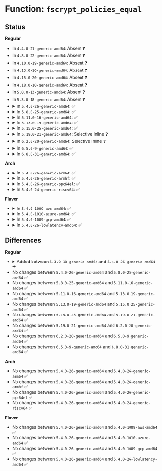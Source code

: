 # Function: <code>fscrypt_policies_equal</code>

## Status
<b>Regular</b>
<ul>
<li>
In <code>4.4.0-21-generic-amd64</code>: Absent ❓
</li>
<li>
In <code>4.8.0-22-generic-amd64</code>: Absent ❓
</li>
<li>
In <code>4.10.0-19-generic-amd64</code>: Absent ❓
</li>
<li>
In <code>4.13.0-16-generic-amd64</code>: Absent ❓
</li>
<li>
In <code>4.15.0-20-generic-amd64</code>: Absent ❓
</li>
<li>
In <code>4.18.0-10-generic-amd64</code>: Absent ❓
</li>
<li>
In <code>5.0.0-13-generic-amd64</code>: Absent ❓
</li>
<li>
In <code>5.3.0-18-generic-amd64</code>: Absent ❓
</li>
<li>
<details>
<summary>In <code>5.4.0-26-generic-amd64</code>: ✅</summary>

```c
bool fscrypt_policies_equal(const union fscrypt_policy * policy1, const union fscrypt_policy * policy2)
```

```json
{
  "name": "fscrypt_policies_equal",
  "collision_type": "Unique Global",
  "inline_type": "No",
  "funcs": [
    {
      "addr": 18446744071582313008,
      "name": "fscrypt_policies_equal",
      "external": true,
      "loc": "fs/crypto/policy.c:23",
      "file": "fs/crypto/policy.c",
      "inline": "seen, unknown",
      "caller_inline": [],
      "caller_func": [
        "fs/crypto/policy.c:fscrypt_ioctl_set_policy"
      ]
    }
  ],
  "symbols": [
    {
      "addr": 18446744071582313008,
      "name": "fscrypt_policies_equal",
      "section": ".text",
      "bind": "STB_GLOBAL",
      "size": 64
    }
  ]
}
```
</details>
</li>
<li>
<details>
<summary>In <code>5.8.0-25-generic-amd64</code>: ✅</summary>

```c
bool fscrypt_policies_equal(const union fscrypt_policy * policy1, const union fscrypt_policy * policy2)
```

```json
{
  "name": "fscrypt_policies_equal",
  "collision_type": "Unique Global",
  "inline_type": "No",
  "funcs": [
    {
      "addr": 18446744071582600720,
      "name": "fscrypt_policies_equal",
      "external": true,
      "loc": "fs/crypto/policy.c:26",
      "file": "fs/crypto/policy.c",
      "inline": "seen, unknown",
      "caller_inline": [],
      "caller_func": [
        "fs/crypto/policy.c:fscrypt_ioctl_set_policy"
      ]
    }
  ],
  "symbols": [
    {
      "addr": 18446744071582600720,
      "name": "fscrypt_policies_equal",
      "section": ".text",
      "bind": "STB_GLOBAL",
      "size": 64
    }
  ]
}
```
</details>
</li>
<li>
<details>
<summary>In <code>5.11.0-16-generic-amd64</code>: ✅</summary>

```c
bool fscrypt_policies_equal(const union fscrypt_policy * policy1, const union fscrypt_policy * policy2)
```

```json
{
  "name": "fscrypt_policies_equal",
  "collision_type": "Unique Global",
  "inline_type": "No",
  "funcs": [
    {
      "addr": 18446744071582671104,
      "name": "fscrypt_policies_equal",
      "external": true,
      "loc": "fs/crypto/policy.c:26",
      "file": "fs/crypto/policy.c",
      "inline": "seen, unknown",
      "caller_inline": [],
      "caller_func": [
        "fs/crypto/policy.c:fscrypt_set_test_dummy_encryption",
        "fs/crypto/policy.c:fscrypt_ioctl_set_policy"
      ]
    }
  ],
  "symbols": [
    {
      "addr": 18446744071582671104,
      "name": "fscrypt_policies_equal",
      "section": ".text",
      "bind": "STB_GLOBAL",
      "size": 64
    }
  ]
}
```
</details>
</li>
<li>
<details>
<summary>In <code>5.13.0-19-generic-amd64</code>: ✅</summary>

```c
bool fscrypt_policies_equal(const union fscrypt_policy * policy1, const union fscrypt_policy * policy2)
```

```json
{
  "name": "fscrypt_policies_equal",
  "collision_type": "Unique Global",
  "inline_type": "No",
  "funcs": [
    {
      "addr": 18446744071582699904,
      "name": "fscrypt_policies_equal",
      "external": true,
      "loc": "fs/crypto/policy.c:26",
      "file": "fs/crypto/policy.c",
      "inline": "seen, unknown",
      "caller_inline": [],
      "caller_func": [
        "fs/crypto/policy.c:fscrypt_set_test_dummy_encryption",
        "fs/crypto/policy.c:fscrypt_ioctl_set_policy"
      ]
    }
  ],
  "symbols": [
    {
      "addr": 18446744071582699904,
      "name": "fscrypt_policies_equal",
      "section": ".text",
      "bind": "STB_GLOBAL",
      "size": 60
    }
  ]
}
```
</details>
</li>
<li>
<details>
<summary>In <code>5.15.0-25-generic-amd64</code>: ✅</summary>

```c
bool fscrypt_policies_equal(const union fscrypt_policy * policy1, const union fscrypt_policy * policy2)
```

```json
{
  "name": "fscrypt_policies_equal",
  "collision_type": "Unique Global",
  "inline_type": "No",
  "funcs": [
    {
      "addr": 18446744071583025904,
      "name": "fscrypt_policies_equal",
      "external": true,
      "loc": "fs/crypto/policy.c:26",
      "file": "fs/crypto/policy.c",
      "inline": "seen, unknown",
      "caller_inline": [],
      "caller_func": [
        "fs/crypto/policy.c:fscrypt_set_test_dummy_encryption",
        "fs/crypto/policy.c:fscrypt_ioctl_set_policy"
      ]
    }
  ],
  "symbols": [
    {
      "addr": 18446744071583025904,
      "name": "fscrypt_policies_equal",
      "section": ".text",
      "bind": "STB_GLOBAL",
      "size": 60
    }
  ]
}
```
</details>
</li>
<li>
<details>
<summary>In <code>5.19.0-21-generic-amd64</code>: Selective Inline ❓</summary>

```c
bool fscrypt_policies_equal(const union fscrypt_policy * policy1, const union fscrypt_policy * policy2)
```

```json
{
  "name": "fscrypt_policies_equal",
  "collision_type": "Unique Global",
  "inline_type": "Selective",
  "funcs": [
    {
      "addr": 18446744071583498375,
      "name": "fscrypt_policies_equal",
      "external": true,
      "loc": "fs/crypto/policy.c:27",
      "file": "fs/crypto/policy.c",
      "inline": "not declared, inlined",
      "caller_inline": [
        "fs/crypto/policy.c:fscrypt_dummy_policies_equal"
      ],
      "caller_func": [
        "fs/crypto/policy.c:fscrypt_parse_test_dummy_encryption",
        "fs/crypto/policy.c:fscrypt_has_permitted_context",
        "fs/crypto/policy.c:fscrypt_ioctl_set_policy"
      ]
    }
  ],
  "symbols": [
    {
      "addr": 18446744071583498480,
      "name": "fscrypt_policies_equal",
      "section": ".text",
      "bind": "STB_GLOBAL",
      "size": 78
    }
  ]
}
```
</details>
</li>
<li>
<details>
<summary>In <code>6.2.0-20-generic-amd64</code>: Selective Inline ❓</summary>

```c
bool fscrypt_policies_equal(const union fscrypt_policy * policy1, const union fscrypt_policy * policy2)
```

```json
{
  "name": "fscrypt_policies_equal",
  "collision_type": "Unique Global",
  "inline_type": "Selective",
  "funcs": [
    {
      "addr": 18446744071584094887,
      "name": "fscrypt_policies_equal",
      "external": true,
      "loc": "fs/crypto/policy.c:27",
      "file": "fs/crypto/policy.c",
      "inline": "not declared, inlined",
      "caller_inline": [
        "fs/crypto/policy.c:fscrypt_dummy_policies_equal"
      ],
      "caller_func": [
        "fs/crypto/policy.c:fscrypt_parse_test_dummy_encryption",
        "fs/crypto/policy.c:fscrypt_has_permitted_context",
        "fs/crypto/policy.c:fscrypt_ioctl_set_policy"
      ]
    }
  ],
  "symbols": [
    {
      "addr": 18446744071584095008,
      "name": "fscrypt_policies_equal",
      "section": ".text",
      "bind": "STB_GLOBAL",
      "size": 78
    }
  ]
}
```
</details>
</li>
<li>
<details>
<summary>In <code>6.5.0-9-generic-amd64</code>: ✅</summary>

```c
bool fscrypt_policies_equal(const union fscrypt_policy * policy1, const union fscrypt_policy * policy2)
```

```json
{
  "name": "fscrypt_policies_equal",
  "collision_type": "Unique Global",
  "inline_type": "No",
  "funcs": [
    {
      "addr": 18446744071584321824,
      "name": "fscrypt_policies_equal",
      "external": true,
      "loc": "fs/crypto/policy.c:27",
      "file": "fs/crypto/policy.c",
      "inline": "seen, unknown",
      "caller_inline": [],
      "caller_func": [
        "fs/crypto/keysetup.c:setup_file_encryption_key",
        "fs/crypto/policy.c:fscrypt_dummy_policies_equal",
        "fs/crypto/policy.c:fscrypt_parse_test_dummy_encryption",
        "fs/crypto/policy.c:fscrypt_has_permitted_context",
        "fs/crypto/policy.c:fscrypt_ioctl_set_policy"
      ]
    }
  ],
  "symbols": [
    {
      "addr": 18446744071584321824,
      "name": "fscrypt_policies_equal",
      "section": ".text",
      "bind": "STB_GLOBAL",
      "size": 78
    }
  ]
}
```
</details>
</li>
<li>
<details>
<summary>In <code>6.8.0-31-generic-amd64</code>: ✅</summary>

```c
bool fscrypt_policies_equal(const union fscrypt_policy * policy1, const union fscrypt_policy * policy2)
```

```json
{
  "name": "fscrypt_policies_equal",
  "collision_type": "Unique Global",
  "inline_type": "No",
  "funcs": [
    {
      "addr": 18446744071584539328,
      "name": "fscrypt_policies_equal",
      "external": true,
      "loc": "fs/crypto/policy.c:27",
      "file": "fs/crypto/policy.c",
      "inline": "seen, unknown",
      "caller_inline": [],
      "caller_func": [
        "fs/crypto/keysetup.c:setup_file_encryption_key",
        "fs/crypto/policy.c:fscrypt_dummy_policies_equal",
        "fs/crypto/policy.c:fscrypt_parse_test_dummy_encryption",
        "fs/crypto/policy.c:fscrypt_has_permitted_context",
        "fs/crypto/policy.c:fscrypt_ioctl_set_policy"
      ]
    }
  ],
  "symbols": [
    {
      "addr": 18446744071584539328,
      "name": "fscrypt_policies_equal",
      "section": ".text",
      "bind": "STB_GLOBAL",
      "size": 78
    }
  ]
}
```
</details>
</li>
</ul>
<b>Arch</b>
<ul>
<li>
<details>
<summary>In <code>5.4.0-26-generic-arm64</code>: ✅</summary>

```c
bool fscrypt_policies_equal(const union fscrypt_policy * policy1, const union fscrypt_policy * policy2)
```

```json
{
  "name": "fscrypt_policies_equal",
  "collision_type": "Unique Global",
  "inline_type": "No",
  "funcs": [
    {
      "addr": 18446603336493891424,
      "name": "fscrypt_policies_equal",
      "external": true,
      "loc": "fs/crypto/policy.c:23",
      "file": "fs/crypto/policy.c",
      "inline": "seen, unknown",
      "caller_inline": [],
      "caller_func": [
        "fs/crypto/policy.c:fscrypt_ioctl_set_policy"
      ]
    }
  ],
  "symbols": [
    {
      "addr": 18446603336493891424,
      "name": "fscrypt_policies_equal",
      "section": ".text",
      "bind": "STB_GLOBAL",
      "size": 112
    }
  ]
}
```
</details>
</li>
<li>
<details>
<summary>In <code>5.4.0-26-generic-armhf</code>: ✅</summary>

```c
bool fscrypt_policies_equal(const union fscrypt_policy * policy1, const union fscrypt_policy * policy2)
```

```json
{
  "name": "fscrypt_policies_equal",
  "collision_type": "Unique Global",
  "inline_type": "No",
  "funcs": [
    {
      "addr": 3227371560,
      "name": "fscrypt_policies_equal",
      "external": true,
      "loc": "fs/crypto/policy.c:23",
      "file": "fs/crypto/policy.c",
      "inline": "seen, unknown",
      "caller_inline": [],
      "caller_func": [
        "fs/crypto/policy.c:fscrypt_ioctl_set_policy"
      ]
    }
  ],
  "symbols": [
    {
      "addr": 3227371560,
      "name": "fscrypt_policies_equal",
      "section": ".text",
      "bind": "STB_GLOBAL",
      "size": 84
    }
  ]
}
```
</details>
</li>
<li>
<details>
<summary>In <code>5.4.0-26-generic-ppc64el</code>: ✅</summary>

```c
bool fscrypt_policies_equal(const union fscrypt_policy * policy1, const union fscrypt_policy * policy2)
```

```json
{
  "name": "fscrypt_policies_equal",
  "collision_type": "Unique Global",
  "inline_type": "No",
  "funcs": [
    {
      "addr": 13835058055287527744,
      "name": "fscrypt_policies_equal",
      "external": true,
      "loc": "fs/crypto/policy.c:23",
      "file": "fs/crypto/policy.c",
      "inline": "seen, unknown",
      "caller_inline": [],
      "caller_func": [
        "fs/crypto/policy.c:fscrypt_ioctl_set_policy"
      ]
    }
  ],
  "symbols": [
    {
      "addr": 13835058055287527744,
      "name": "fscrypt_policies_equal",
      "section": ".text",
      "bind": "STB_GLOBAL",
      "size": 164
    }
  ]
}
```
</details>
</li>
<li>
<details>
<summary>In <code>5.4.0-24-generic-riscv64</code>: ✅</summary>

```c
bool fscrypt_policies_equal(const union fscrypt_policy * policy1, const union fscrypt_policy * policy2)
```

```json
{
  "name": "fscrypt_policies_equal",
  "collision_type": "Unique Global",
  "inline_type": "No",
  "funcs": [
    {
      "addr": 18446743936273451388,
      "name": "fscrypt_policies_equal",
      "external": true,
      "loc": "fs/crypto/policy.c:23",
      "file": "fs/crypto/policy.c",
      "inline": "seen, unknown",
      "caller_inline": [],
      "caller_func": [
        "fs/crypto/policy.c:fscrypt_ioctl_set_policy"
      ]
    }
  ],
  "symbols": [
    {
      "addr": 18446743936273451388,
      "name": "fscrypt_policies_equal",
      "section": ".text",
      "bind": "STB_GLOBAL",
      "size": 100
    }
  ]
}
```
</details>
</li>
</ul>
<b>Flavor</b>
<ul>
<li>
<details>
<summary>In <code>5.4.0-1009-aws-amd64</code>: ✅</summary>

```c
bool fscrypt_policies_equal(const union fscrypt_policy * policy1, const union fscrypt_policy * policy2)
```

```json
{
  "name": "fscrypt_policies_equal",
  "collision_type": "Unique Global",
  "inline_type": "No",
  "funcs": [
    {
      "addr": 18446744071582281744,
      "name": "fscrypt_policies_equal",
      "external": true,
      "loc": "fs/crypto/policy.c:23",
      "file": "fs/crypto/policy.c",
      "inline": "seen, unknown",
      "caller_inline": [],
      "caller_func": [
        "fs/crypto/policy.c:fscrypt_ioctl_set_policy"
      ]
    }
  ],
  "symbols": [
    {
      "addr": 18446744071582281744,
      "name": "fscrypt_policies_equal",
      "section": ".text",
      "bind": "STB_GLOBAL",
      "size": 64
    }
  ]
}
```
</details>
</li>
<li>
<details>
<summary>In <code>5.4.0-1010-azure-amd64</code>: ✅</summary>

```c
bool fscrypt_policies_equal(const union fscrypt_policy * policy1, const union fscrypt_policy * policy2)
```

```json
{
  "name": "fscrypt_policies_equal",
  "collision_type": "Unique Global",
  "inline_type": "No",
  "funcs": [
    {
      "addr": 18446744071582219504,
      "name": "fscrypt_policies_equal",
      "external": true,
      "loc": "fs/crypto/policy.c:23",
      "file": "fs/crypto/policy.c",
      "inline": "seen, unknown",
      "caller_inline": [],
      "caller_func": [
        "fs/crypto/policy.c:fscrypt_ioctl_set_policy"
      ]
    }
  ],
  "symbols": [
    {
      "addr": 18446744071582219504,
      "name": "fscrypt_policies_equal",
      "section": ".text",
      "bind": "STB_GLOBAL",
      "size": 64
    }
  ]
}
```
</details>
</li>
<li>
<details>
<summary>In <code>5.4.0-1009-gcp-amd64</code>: ✅</summary>

```c
bool fscrypt_policies_equal(const union fscrypt_policy * policy1, const union fscrypt_policy * policy2)
```

```json
{
  "name": "fscrypt_policies_equal",
  "collision_type": "Unique Global",
  "inline_type": "No",
  "funcs": [
    {
      "addr": 18446744071582272224,
      "name": "fscrypt_policies_equal",
      "external": true,
      "loc": "fs/crypto/policy.c:23",
      "file": "fs/crypto/policy.c",
      "inline": "seen, unknown",
      "caller_inline": [],
      "caller_func": [
        "fs/crypto/policy.c:fscrypt_ioctl_set_policy"
      ]
    }
  ],
  "symbols": [
    {
      "addr": 18446744071582272224,
      "name": "fscrypt_policies_equal",
      "section": ".text",
      "bind": "STB_GLOBAL",
      "size": 64
    }
  ]
}
```
</details>
</li>
<li>
<details>
<summary>In <code>5.4.0-26-lowlatency-amd64</code>: ✅</summary>

```c
bool fscrypt_policies_equal(const union fscrypt_policy * policy1, const union fscrypt_policy * policy2)
```

```json
{
  "name": "fscrypt_policies_equal",
  "collision_type": "Unique Global",
  "inline_type": "No",
  "funcs": [
    {
      "addr": 18446744071582350784,
      "name": "fscrypt_policies_equal",
      "external": true,
      "loc": "fs/crypto/policy.c:23",
      "file": "fs/crypto/policy.c",
      "inline": "seen, unknown",
      "caller_inline": [],
      "caller_func": [
        "fs/crypto/policy.c:fscrypt_ioctl_set_policy"
      ]
    }
  ],
  "symbols": [
    {
      "addr": 18446744071582350784,
      "name": "fscrypt_policies_equal",
      "section": ".text",
      "bind": "STB_GLOBAL",
      "size": 64
    }
  ]
}
```
</details>
</li>
</ul>

## Differences
<b>Regular</b>
<ul>
<li>
<details>
<summary>Added between <code>5.3.0-18-generic-amd64</code> and <code>5.4.0-26-generic-amd64</code> ➕</summary>

```c
bool fscrypt_policies_equal(const union fscrypt_policy * policy1, const union fscrypt_policy * policy2)
```
</details>
</li>
<li>
No changes between <code>5.4.0-26-generic-amd64</code> and <code>5.8.0-25-generic-amd64</code> ✅
</li>
<li>
No changes between <code>5.8.0-25-generic-amd64</code> and <code>5.11.0-16-generic-amd64</code> ✅
</li>
<li>
No changes between <code>5.11.0-16-generic-amd64</code> and <code>5.13.0-19-generic-amd64</code> ✅
</li>
<li>
No changes between <code>5.13.0-19-generic-amd64</code> and <code>5.15.0-25-generic-amd64</code> ✅
</li>
<li>
No changes between <code>5.15.0-25-generic-amd64</code> and <code>5.19.0-21-generic-amd64</code> ✅
</li>
<li>
No changes between <code>5.19.0-21-generic-amd64</code> and <code>6.2.0-20-generic-amd64</code> ✅
</li>
<li>
No changes between <code>6.2.0-20-generic-amd64</code> and <code>6.5.0-9-generic-amd64</code> ✅
</li>
<li>
No changes between <code>6.5.0-9-generic-amd64</code> and <code>6.8.0-31-generic-amd64</code> ✅
</li>
</ul>
<b>Arch</b>
<ul>
<li>
No changes between <code>5.4.0-26-generic-amd64</code> and <code>5.4.0-26-generic-arm64</code> ✅
</li>
<li>
No changes between <code>5.4.0-26-generic-amd64</code> and <code>5.4.0-26-generic-armhf</code> ✅
</li>
<li>
No changes between <code>5.4.0-26-generic-amd64</code> and <code>5.4.0-26-generic-ppc64el</code> ✅
</li>
<li>
No changes between <code>5.4.0-26-generic-amd64</code> and <code>5.4.0-24-generic-riscv64</code> ✅
</li>
</ul>
<b>Flavor</b>
<ul>
<li>
No changes between <code>5.4.0-26-generic-amd64</code> and <code>5.4.0-1009-aws-amd64</code> ✅
</li>
<li>
No changes between <code>5.4.0-26-generic-amd64</code> and <code>5.4.0-1010-azure-amd64</code> ✅
</li>
<li>
No changes between <code>5.4.0-26-generic-amd64</code> and <code>5.4.0-1009-gcp-amd64</code> ✅
</li>
<li>
No changes between <code>5.4.0-26-generic-amd64</code> and <code>5.4.0-26-lowlatency-amd64</code> ✅
</li>
</ul>
